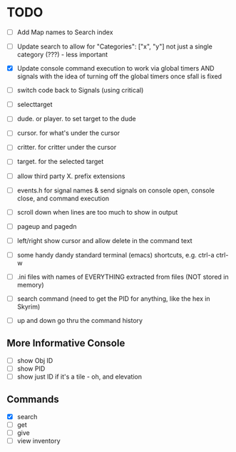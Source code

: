 # TODO

- [ ] Add Map names to Search index
- [ ] Update search to allow for "Categories": ["x", "y"] not just a single category (???) - less important

- [x] Update console command execution to work via global timers AND signals
      with the idea of turning off the global timers once sfall is fixed

- [ ] switch code back to Signals (using critical)

- [ ] selecttarget
- [ ] dude. or player. to set target to the dude
- [ ] cursor. for what's under the cursor
- [ ] critter. for critter under the cursor
- [ ] target. for the selected target
- [ ] allow third party X. prefix extensions
- [ ] events.h for signal names & send signals on console open, console close, and command execution
- [ ] scroll down when lines are too much to show in output
- [ ] pageup and pagedn
- [ ] left/right show cursor and allow delete in the command text
- [ ] some handy dandy standard terminal (emacs) shortcuts, e.g. ctrl-a ctrl-w
- [ ] .ini files with names of EVERYTHING extracted from files (NOT stored in memory)
- [ ] search command (need to get the PID for anything, like the hex in Skyrim)
- [ ] up and down go thru the command history

## More Informative Console

- [ ] show Obj ID
- [ ] show PID
- [ ] show just ID if it's a tile - oh, and elevation

## Commands

- [x] search
- [ ] get
- [ ] give
- [ ] view inventory
